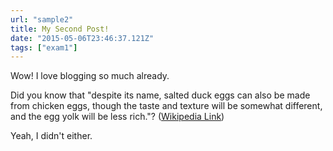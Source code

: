 ```yaml
---
url: "sample2"
title: My Second Post!
date: "2015-05-06T23:46:37.121Z"
tags: ["exam1"]
---
```


Wow! I love blogging so much already.

Did you know that "despite its name, salted duck eggs can also be made from
chicken eggs, though the taste and texture will be somewhat different, and the
egg yolk will be less rich."?
([Wikipedia Link](https://en.wikipedia.org/wiki/Salted_duck_egg))

Yeah, I didn't either.
